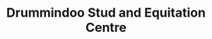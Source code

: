 ---
title: "Drummindoo Stud and Equitation Centre"
address: "Drummindoo Stud and Equitation Centre, Knockranny, Westport, Co. Mayo"
tel: "+353 (0)98 25 616"
county: "Mayo"
category: "Equestrian Schools"
type: "Content"
lat: "53.796417236328125"
lng: "-9.5325927734375"
---
